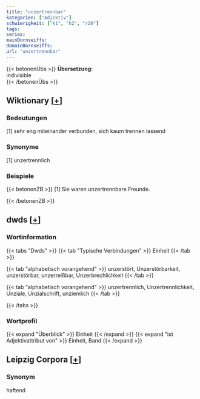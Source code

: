```yaml
---
title: "unzertrennbar"
kategorien: ["Adjektiv"]
schwierigkeit: ["k1", "h2", "r20"]
tags:
series:
mainDornseiffs:
domainDornseiffs:
url: "unzertrennbar"
---
```


{{< betonenÜbs >}}
**Übersetzung:**  
indivisible  
{{< /betonenÜbs >}}

## Wiktionary [[+](https://de.wiktionary.org/wiki/unzertrennbar)]

### Bedeutungen
[1] sehr eng miteinander verbunden, sich kaum trennen lassend  

### Synonyme
[1] unzertrennlich  

### Beispiele
{{< betonenZB >}}
[1] Sie waren unzertrennbare Freunde.  

{{< /betonenZB >}}


## dwds [[+](https://www.dwds.de/wb/unzertrennbar)]

### Wortinformation
{{< tabs "Dwds" >}}
{{< tab "Typische Verbindungen" >}}
Einheit
{{< /tab >}}

{{< tab "alphabetisch vorangehend" >}}
unzerstört, Unzerstörbarkeit, unzerstörbar, unzerreißbar, Unzerbrechlichkeit
{{< /tab >}}

{{< tab "alphabetisch vorangehend" >}}
unzertrennlich, Unzertrennlichkeit, Unziale, Unzialschrift, unziemlich
{{< /tab >}}

{{< /tabs >}}

### Wortprofil
{{< expand "Überblick" >}} Einheit {{< /expand >}}
{{< expand "ist Adjektivattribut von" >}} Einheit, Band {{< /expand >}}

## Leipzig Corpora [[+](https://corpora.uni-leipzig.de/en/res?word=unzertrennbar&corpusId=deu_newscrawl-public_2018)]


### Synonym
haftend

